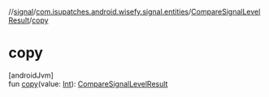 //[signal](../../../index.md)/[com.isupatches.android.wisefy.signal.entities](../index.md)/[CompareSignalLevelResult](index.md)/[copy](copy.md)

# copy

[androidJvm]\
fun [copy](copy.md)(value: [Int](https://kotlinlang.org/api/latest/jvm/stdlib/kotlin/-int/index.html)): [CompareSignalLevelResult](index.md)
